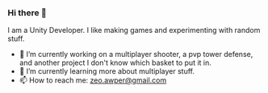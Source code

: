 ### Hi there 👋

I am a Unity Developer. I like making games and experimenting with random stuff.

- 🔭 I’m currently working on a multiplayer shooter, a pvp tower defense, and another project I don't know which basket to put it in.
- 🌱 I’m currently learning more about multiplayer stuff.
- 📫 How to reach me: zeo.awper@gmail.com
<!--
**Skech1e/Skech1e** is a ✨ _special_ ✨ repository because its `README.md` (this file) appears on your GitHub profile.

Here are some ideas to get you started:


-->
